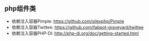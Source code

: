 ## php组件类
- 依赖注入容器Pimple: https://github.com/silexphp/Pimple
- 依赖注入容器Twittee: https://github.com/fabpot-graveyard/twittee
- 依赖注入容器PHP-DI: http://php-di.org/doc/getting-started.html
